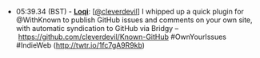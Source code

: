 * <a id="05:39.34">05:39.34 (BST)</a> - __[Loqi](https://github.com/Loqi)__: [<a href="https://twitter.com/cleverdevil">@cleverdevil</a>] I whipped up a quick plugin for @WithKnown to publish GitHub issues and comments on your own site, with automatic syndication to GitHub via Bridgy – https://github.com/cleverdevil/Known-GitHub #OwnYourIssues #IndieWeb (http://twtr.io/1fc7gA9R9kb)
